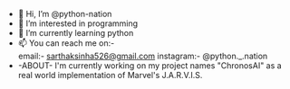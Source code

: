 - 👋 Hi, I’m @python-nation
- 👀 I’m interested in programming
- 🌱 I’m currently learning python
- 📫 You can reach me on:-  
     email:- sarthaksinha526@gmail.com
     instagram:- @python._.nation
- -ABOUT- 
     I'm currently working on my project names "ChronosAI" as a real world implementation of Marvel's J.A.R.V.I.S.
